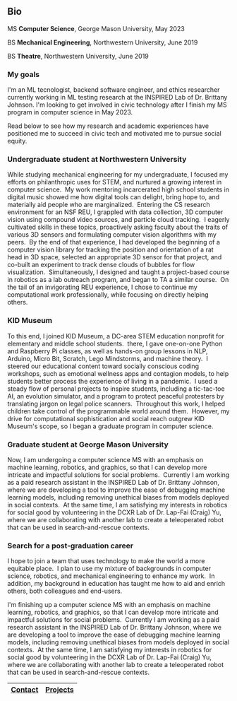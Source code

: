## Bio

MS **Computer Science**, George Mason University, May 2023

BS **Mechanical Engineering**, Northwestern University, June 2019

BS **Theatre**, Northwestern University, June 2019

### My goals

I'm an ML tecnologist, backend software engineer, and ethics researcher currently working in ML testing research at the INSPIRED Lab of Dr. Brittany Johnson. I'm looking to get involved in civic technology after I finish my MS program in computer science in May 2023.

Read below to see how my research and academic experiences have positioned me to succeed in civic tech and motivated me to pursue social equity.

### Undergraduate student at Northwestern University

While studying mechanical engineering for my undergraduate, I focused my efforts on philanthropic uses for STEM, and nurtured a growing interest in computer science.  My work mentoring incarcerated high school students in digital music showed me how digital tools can delight, bring hope to, and materially aid people who are marginalized.  Entering the CS research environment for an NSF REU, I grappled with data collection, 3D computer vision using compound video sources, and particle cloud tracking.  I eagerly cultivated skills in these topics, proactively asking faculty about the traits of various 3D sensors and formulating computer vision algorithms with my peers.  By the end of that experience, I had developed the beginning of a computer vision library for tracking the position and orientation of a rat head in 3D space, selected an appropriate 3D sensor for that project, and co-built an experiment to track dense clouds of bubbles for flow visualization.  Simultaneously, I designed and taught a project-based course in robotics as a lab outreach program, and began to TA a similar course.  On the tail of an invigorating REU experience, I chose to continue my computational work professionally, while focusing on directly helping others.

### KID Museum

To this end, I joined KID Museum, a DC-area STEM education nonprofit for elementary and middle school students.  there, I gave one-on-one Python and Raspberry Pi classes, as well as hands-on group lessons in NLP, Arduino, Micro Bit, Scratch, Lego Mindstorms, and machine theory.  I steered our educational content toward socially conscious coding workshops, such as emotional wellness apps and contagion models, to help students better process the experience of living in a pandemic.  I used a steady flow of personal projects to inspire students, including a tic-tac-toe AI, an evolution simulator, and a program to protect peaceful protesters by translating jargon on legal police scanners.  Throughout this work, I helped children take control of the programmable world around them.  However, my drive for computational sophistication and social reach outgrew KID Museum's scope, so I began a graduate program in computer science.

### Graduate student at George Mason University

Now, I am undergoing a computer science MS with an emphasis on machine learning, robotics, and graphics, so that I can develop more intricate and impactful solutions for social problems.  Currently I am working as a paid research assistant in the INSPIRED Lab of Dr. Brittany Johnson, where we are developing a tool to improve the ease of debugging machine learning models, including removing unethical biases from models deployed in social contexts.  At the same time, I am satisfying my interests in robotics for social good by volunteering in the DCXR Lab of Dr. Lap-Fai (Craig) Yu, where we are collaborating with another lab to create a teleoperated robot that can be used in search-and-rescue contexts.

### Search for a post-graduation career

I hope to join a team that uses technology to make the world a more equitable place.  I plan to use my mixture of backgrounds in computer science, robotics, and mechanical engineering to enhance my work.   In addition, my background in education has taught me how to aid and enrich others, both colleagues and end-users.

I'm finishing up a computer science MS with an emphasis on machine learning, robotics, and graphics, so that I can develop more intricate and impactful solutions for social problems.  Currently I am working as a paid research assistant in the INSPIRED Lab of Dr. Brittany Johnson, where we are developing a tool to improve the ease of debugging machine learning models, including removing unethical biases from models deployed in social contexts.  At the same time, I am satisfying my interests in robotics for social good by volunteering in the DCXR Lab of Dr. Lap-Fai (Craig) Yu, where we are collaborating with another lab to create a teleoperated robot that can be used in search-and-rescue contexts.

| [Contact](https://WrenMcQueary.github.io/contact)      | [Projects](https://WrenMcQueary.github.io/projects) |
| :---:        |        :---: |
